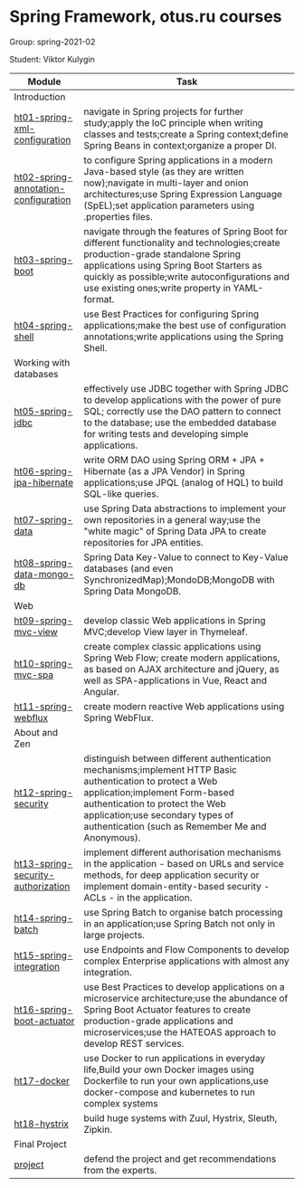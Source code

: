 # Spring Framework, otus.ru courses

Group: spring-2021-02

Student: Viktor Kulygin

|Module|Task|
| --- | --- |
|Introduction|
|[ht01-spring-xml-configuration](https://github.com/astonone/2021-02-otus-spring-kulygin/tree/master/ht01-spring-xml-configuration)|navigate in Spring projects for further study;apply the IoC principle when writing classes and tests;create a Spring context;define Spring Beans in context;organize a proper DI.|
|[ht02-spring-annotation-configuration](https://github.com/astonone/2021-02-otus-spring-kulygin/tree/master/ht02-spring-annotation-configuration)|to configure Spring applications in a modern Java-based style (as they are written now);navigate in multi-layer and onion architectures;use Spring Expression Language (SpEL);set application parameters using .properties files.|
|[ht03-spring-boot](https://github.com/astonone/2021-02-otus-spring-kulygin/tree/master/ht03-spring-boot)|navigate through the features of Spring Boot for different functionality and technologies;create production-grade standalone Spring applications using Spring Boot Starters as quickly as possible;write autoconfigurations and use existing ones;write property in YAML-format.|
|[ht04-spring-shell](https://github.com/astonone/2021-02-otus-spring-kulygin/tree/master/ht04-spring-shell)|use Best Practices for configuring Spring applications;make the best use of configuration annotations;write applications using the Spring Shell.|
|Working with databases|
|[ht05-spring-jdbc](https://github.com/astonone/2021-02-otus-spring-kulygin/tree/master/ht05-spring-jdbc)|effectively use JDBC together with Spring JDBC to develop applications with the power of pure SQL; correctly use the DAO pattern to connect to the database; use the embedded database for writing tests and developing simple applications.|
|[ht06-spring-jpa-hibernate](https://github.com/astonone/2021-02-otus-spring-kulygin/tree/master/ht06-spring-jpa-hibernate)|write ORM DAO using Spring ORM + JPA + Hibernate (as a JPA Vendor) in Spring applications;use JPQL (analog of HQL) to build SQL-like queries.|
|[ht07-spring-data](https://github.com/astonone/2021-02-otus-spring-kulygin/tree/master/ht07-spring-data)|use Spring Data abstractions to implement your own repositories in a general way;use the "white magic" of Spring Data JPA to create repositories for JPA entities.|
|[ht08-spring-data-mongo-db](https://github.com/astonone/2021-02-otus-spring-kulygin/tree/master/ht08-spring-data-mongodb)|Spring Data Key-Value to connect to Key-Value databases (and even SynchronizedMap);MondoDB;MongoDB with Spring Data MongoDB.|
|Web|
|[ht09-spring-mvc-view](https://github.com/astonone/2021-02-otus-spring-kulygin/tree/master/ht09-spring-mvc-view)|develop classic Web applications in Spring MVC;develop View layer in Thymeleaf.|
|[ht10-spring-mvc-spa](https://github.com/astonone/2021-02-otus-spring-kulygin/tree/master/ht10-spring-mvc-spa)|create complex classic applications using Spring Web Flow; create modern applications, as based on AJAX architecture and jQuery, as well as SPA-applications in Vue, React and Angular.|
|[ht11-spring-webflux](https://github.com/astonone/2021-02-otus-spring-kulygin/tree/master/ht11-spring-webflux)|create modern reactive Web applications using Spring WebFlux.|
|About and Zen|
|[ht12-spring-security](https://github.com/astonone/2021-02-otus-spring-kulygin/tree/master/ht12-spring-security)|distinguish between different authentication mechanisms;implement HTTP Basic authentication to protect a Web application;implement Form-based authentication to protect the Web application;use secondary types of authentication (such as Remember Me and Anonymous).|
|[ht13-spring-security-authorization](https://github.com/astonone/2021-02-otus-spring-kulygin/tree/master/ht13-spring-security-authorization)|implement different authorisation mechanisms in the application - based on URLs and service methods, for deep application security or implement domain-entity-based security - ACLs - in the application.|
|[ht14-spring-batch](https://github.com/astonone/2021-02-otus-spring-kulygin/tree/master/ht14-spring-batch)|use Spring Batch to organise batch processing in an application;use Spring Batch not only in large projects.|
|[ht15-spring-integration](https://github.com/astonone/2021-02-otus-spring-kulygin/tree/master/ht15-spring-integration)|use Endpoints and Flow Components to develop complex Enterprise applications with almost any integration.|
|[ht16-spring-boot-actuator](https://github.com/astonone/2021-02-otus-spring-kulygin/tree/master/ht16-spring-boot-actuator)|use Best Practices to develop applications on a microservice architecture;use the abundance of Spring Boot Actuator features to create production-grade applications and microservices;use the HATEOAS approach to develop REST services.|
|[ht17-docker](https://github.com/astonone/2021-02-otus-spring-kulygin/tree/master/ht17-docker)|use Docker to run applications in everyday life,Build your own Docker images using Dockerfile to run your own applications,use docker-compose and kubernetes to run complex systems|
|[ht18-hystrix](https://github.com/astonone/2021-02-otus-spring-kulygin/tree/master/ht18-hystrix)|build huge systems with Zuul, Hystrix, Sleuth, Zipkin.|
|Final Project|
|[project](https://github.com/astonone/2021-02-otus-spring-kulygin/tree/master/project)|defend the project and get recommendations from the experts.|
